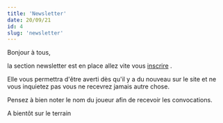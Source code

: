 ```yaml
---
title: 'Newsletter'
date: 20/09/21
id: 4
slug: 'newsletter'
---
```


Bonjour à tous,

la section newsletter est en place allez vite vous [inscrire](/newsletters) .

Elle vous permettra d'être averti dès qu'il y a du nouveau sur le site et ne vous inquietez pas vous ne recevrez jamais autre chose.

Pensez à bien noter le nom du joueur afin de recevoir les convocations.

A bientôt sur le terrain
